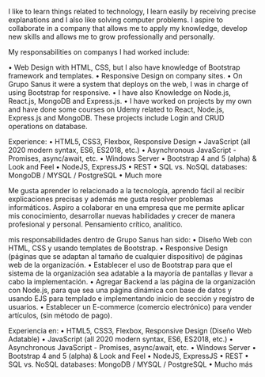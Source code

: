I like to learn things related to technology, I learn easily by receiving precise
explanations and I also like solving computer problems. I aspire to collaborate in
a company that allows me to apply my knowledge, develop new skills and allows me to grow
professionally and personally.

My responsabilities on companys I had worked include:

 • Web Design with HTML, CSS, but I also have knowledge of Bootstrap framework and templates.
 • Responsive Design on company sites.
 • On Grupo Sanus it were a system that deploys on the web, I was in charge of using Bootstrap for responsive.
 • I have also Knowledge on Node.js, React.js, MongoDB and Express.js.
 • I have worked on projects by my own and have done some courses on Udemy related to React, Node.js, Express.js and MongoDB. These projects include Login and CRUD operations on database.

Experience:
 • HTML5, CSS3, Flexbox, Responsive Design 
 • JavaScript (all 2020 modern syntax, ES6, ES2018, etc.)
 • Asynchronous JavaScript - Promises, async/await, etc.
 • Windows Server
 • Bootstrap 4 and 5 (alpha) & Look and Feel
 • NodeJS, ExpressJS
 • REST
 • SQL vs. NoSQL databases: MongoDB / MYSQL / PostgreSQL
 • Much more

Me gusta aprender lo relacionado a la tecnología, aprendo fácil al recibir
explicaciones precisas y además me gusta resolver problemas informáticos. Aspiro
a colaborar en una empresa que me permite aplicar mis conocimiento, desarrollar
nuevas habilidades y crecer de manera profesional y personal. Pensamiento crítico, analítico.

mis responsabilidades dentro de Grupo Sanus han sido:
 • Diseño Web con HTML, CSS y usando templates de Bootstrap.
 • Responsive Design (páginas que se adaptan al tamaño de cualquier dispositivo)
de páginas web de la organización.
 • Establecer el uso de Bootstrap para que el sistema de la organización sea
adatable a la mayoría de pantallas y llevar a cabo la implementación.
 • Agregar Backend a las página de la organización con Node.js, para que
sea una página dinámica con base de datos y usando EJS para templado e
implementando inicio de sección y registro de usuarios.
 • Establecer un E-commerce (comercio electrónico) para vender artículos, (sin
método de pago).

Experiencia en:
 • HTML5, CSS3, Flexbox, Responsive Design (Diseño Web Adatable)
 • JavaScript (all 2020 modern syntax, ES6, ES2018, etc.)
 • Asynchronous JavaScript - Promises, async/await, etc.
 • Windows Server
 • Bootstrap 4 and 5 (alpha) & Look and Feel
 • NodeJS, ExpressJS
 • REST
 • SQL vs. NoSQL databases: MongoDB / MYSQL / PostgreSQL
 • Mucho más

<!--

Here are some ideas to get you started:

- 🔭 I’m currently working on ...
- 🌱 I’m currently learning ...
- 👯 I’m looking to collaborate on ...
- 🤔 I’m looking for help with ...
- 💬 Ask me about ...
- 📫 How to reach me: ...
- 😄 Pronouns: ...
- ⚡ Fun fact: ... -->

